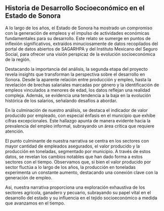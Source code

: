 ## Historia de Desarrollo Socioeconómico en el Estado de Sonora

A lo largo de los años, el Estado de Sonora ha mostrado un compromiso con la generación de empleos y el impulso de actividades económicas fundamentales para su desarrollo. Este relato se sumerge en puntos de inflexión significativos, extraídos minuciosamente de datos recopilados del portal de datos abiertos de SAGARHPA y del Instituto Mexicano del Seguro Social, para ofrecer una visión perspicaz de la evolución socioeconómica de la región.

Destacando la importancia del análisis, la segunda etapa del proyecto revela insights que transforman la perspectiva sobre el desarrollo en Sonora. Desde la aparente relación entre producción y empleo, hasta la revelación de brechas salariales marcadas por género y la identificación de empleos vinculados a menores de edad, los datos reflejan una realidad compleja. Además, se evidencia una tendencia a la baja en la evolución histórica de los salarios, señalando desafíos a abordar.

En la culminación de nuestro análisis, se destaca el indicador de valor producido por empleado, con especial énfasis en el municipio que exhibe cifras excepcionales. Este hallazgo apunta de manera evidente hacia la prevalencia del empleo informal, subrayando un área crítica que requiere atención. 

El punto culminante de nuestra narrativa se centra en los sectores con mayor cantidad de empleados asegurados, el valor producido y la producción en toneladas, segmentado por municipio. A través de estos datos, se revelan los cambios notables que han dado forma a estos sectores con el tiempo. Observamos que, si bien el valor producido por sector fluctúa a lo largo de los años, la producción en toneladas experimenta un constante aumento, destacando una conexión clave con la generación de empleo.

Así, nuestra narrativa proporciona una exploración exhaustiva de los sectores agrícola, ganadero y pecuario, subrayando su papel vital en el desarrollo del estado y su influencia en el tejido socioeconómico a medida que avanzamos en el tiempo.

